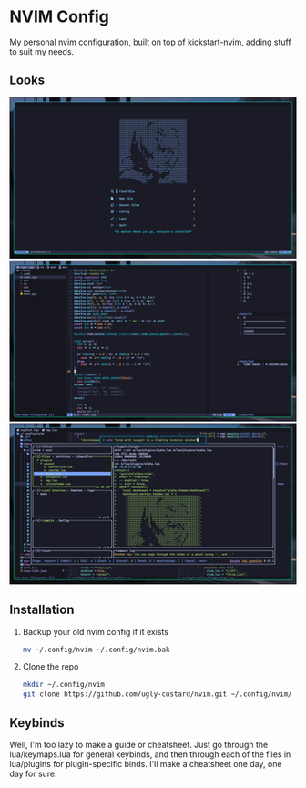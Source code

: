 # NVIM Config

My personal nvim configuration, built on top of kickstart-nvim, adding stuff to suit my needs.

## Looks
![Startpage](images/image1.png)
![Some Open Buffers](images/image2.png)
![LazyGit in a terminal](images/image3.png)

## Installation
1. Backup your old nvim config if it exists
    ```sh
    mv ~/.config/nvim ~/.config/nvim.bak
    ```

2. Clone the repo
    ```sh
    mkdir ~/.config/nvim
    git clone https://github.com/ugly-custard/nvim.git ~/.config/nvim/
    ```

## Keybinds
Well, I'm too lazy to make a guide or cheatsheet. Just go through the lua/keymaps.lua for general keybinds, and then through each of the files in lua/plugins for plugin-specific binds. I'll make a cheatsheet one day, one day for sure.
